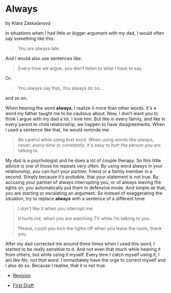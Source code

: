# Always
by Klára Záskalanová


In situations when I had little or bigger argument with my dad, I would often say something like this:

> You are always late.

And I would also use sentences like:

> Every-time we argue, you don’t listen to what I have to say.

Or:
> You always say that, You always do so...

and so on.

When hearing the word **always**, I realize it more than other words. it's a word my father taught me to be cautious about.  Now, I don’t want you to think I argue with my dad a lot. I love him. But like in every family, and like in every parent to child relationship, we happen to have disagreements. When I used a sentence like that, he would reminde me:
  
> Be careful while using that word. When using words like _always_, _never_, _every-time_ or _constantly_, it's easy to hurt the person you are talking to.

My dad is a psychologist and he does a lot of couple therapy. So this little advice is one of those he repeats very often. By using word always in your relationship, you can hurt your partner, friend or a family member in a second. Simply because it’s probable, that your statement is not true. By accusing your partner of always interrupting you, or of always leaving the lights on, you automatically put them in defensive mode. And simple as that, you are starting or escalating an argument. So instead of exaggerating the situation, try to replace **always** with a sentence of a different tone:

> I don’t like it when you interrupt me.
>
> It hurts me, when you are watching TV while I’m talking to you.
>
> Please, could you turn the lights off when you leave the room, thank you.

After my dad corrected me around three times when I used this word, I started to be really sensitive to it. And not even that much while hearing it from others, but while using it myself. Every time I catch myself using it, I am like _No, not that word_. I immediately have the urge to correct myself and I also do so. Because I realise, that it is not true. 



- [Revision](https://klara-zaskalanova.github.io/english-for-designers/01-one-word/revision)

- [First Draft](https://klara-zaskalanova.github.io/english-for-designers/01-one-word/first-draft)

